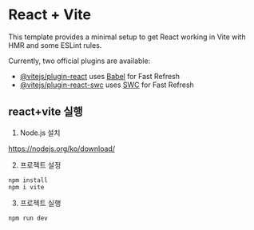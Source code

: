# React + Vite

This template provides a minimal setup to get React working in Vite with HMR and some ESLint rules.

Currently, two official plugins are available:

- [@vitejs/plugin-react](https://github.com/vitejs/vite-plugin-react/blob/main/packages/plugin-react/README.md) uses [Babel](https://babeljs.io/) for Fast Refresh
- [@vitejs/plugin-react-swc](https://github.com/vitejs/vite-plugin-react-swc) uses [SWC](https://swc.rs/) for Fast Refresh

## react+vite 실행

1. Node.js 설치

https://nodejs.org/ko/download/

2. 프로젝트 설정
```
npm install
npm i vite
```

3. 프로젝트 실행
```
npm run dev
```
